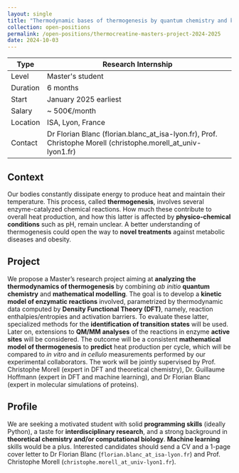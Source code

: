 ```yaml
---
layout: single
title: "Thermodynamic bases of thermogenesis by quantum chemistry and kinetic modelling"
collection: open-positions
permalink: /open-positions/thermocreatine-masters-project-2024-2025
date: 2024-10-03
---
```


| Type | Research Internship |
| ------| ---------------------|
| Level | Master's student | 
| Duration   | 6 months     |
| Start | January 2025 earliest |
|      Salary          |     ~ 500€/month |
|Location | ISA, Lyon, France |
| Contact | Dr Florian Blanc (florian.blanc_at_isa-lyon.fr), Prof. Christophe Morell (christophe.morell_at_univ-lyon1.fr) |



## Context
Our bodies constantly dissipate energy to produce heat and maintain their temperature. This process, called **thermogenesis**, involves several enzyme-catalyzed chemical reactions. 
How much these contribute to overall heat production, and how this latter is affected by **physico-chemical conditions** such as pH, remain unclear. 
A better understanding of thermogenesis could open the way to **novel treatments** against metabolic diseases and obesity. 

## Project
We propose a Master’s research project aiming at **analyzing the thermodynamics of thermogenesis** by combining *ab initio* **quantum chemistry** and **mathematical modelling**. 
The goal is to develop a **kinetic model of enzymatic reactions** involved, parametrized by thermodynamic data computed by **Density Functional Theory (DFT)**, namely, reaction enthalpies/entropies and activation barriers. 
To evaluate these latter, specialized methods for the **identification of transition states** will be used. 
Later on, extensions to **QM/MM analyses** of the reactions in enzyme **active sites** will be considered. The outcome will be a consistent **mathematical model of thermogenesis** to **predict** heat production per cycle, 
which will be compared to *in vitro* and *in cellulo* measurements performed by our experimental collaborators. 
The work will be jointly supervised by Prof. Christophe Morell (expert in DFT and theoretical chemistry), Dr. Guillaume Hoffmann (expert in DFT and machine learning), and Dr Florian Blanc (expert in molecular simulations of proteins).


## Profile
We are seeking a motivated student with solid **programming skills** (ideally Python), a taste for **interdisciplinary research**, and a strong background in **theoretical chemistry and/or computational biology**. **Machine learning** skills would be a plus. 
Interested candidates should send a CV and a 1-page cover letter to Dr Florian Blanc (`florian.blanc_at_isa-lyon.fr`) and Prof. Christophe Morell (`christophe.morell_at_univ-lyon1.fr`). 
